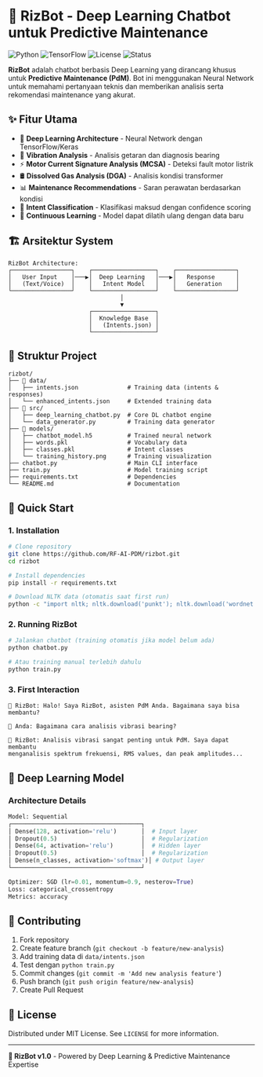 # 🤖 RizBot - Deep Learning Chatbot untuk Predictive Maintenance

![Python](https://img.shields.io/badge/python-3.10%2B-blue)
![TensorFlow](https://img.shields.io/badge/tensorflow-2.12%2B-orange)
![License](https://img.shields.io/badge/license-MIT-green)
![Status](https://img.shields.io/badge/status-active-brightgreen)

**RizBot** adalah chatbot berbasis Deep Learning yang dirancang khusus untuk **Predictive Maintenance (PdM)**. Bot ini menggunakan Neural Network untuk memahami pertanyaan teknis dan memberikan analisis serta rekomendasi maintenance yang akurat.

## ✨ Fitur Utama

- 🧠 **Deep Learning Architecture** - Neural Network dengan TensorFlow/Keras
- 🔧 **Vibration Analysis** - Analisis getaran dan diagnosis bearing
- ⚡ **Motor Current Signature Analysis (MCSA)** - Deteksi fault motor listrik
- 🛢️ **Dissolved Gas Analysis (DGA)** - Analisis kondisi transformer
- 📊 **Maintenance Recommendations** - Saran perawatan berdasarkan kondisi
- 🎯 **Intent Classification** - Klasifikasi maksud dengan confidence scoring
- 🚀 **Continuous Learning** - Model dapat dilatih ulang dengan data baru

## 🏗️ Arsitektur System

```
RizBot Architecture:
┌─────────────────┐    ┌──────────────────┐    ┌─────────────────┐
│   User Input    │───▶│  Deep Learning   │───▶│   Response      │
│   (Text/Voice)  │    │   Intent Model   │    │   Generation    │
└─────────────────┘    └──────────────────┘    └─────────────────┘
                                │
                                ▼
                       ┌──────────────────┐
                       │  Knowledge Base  │
                       │   (Intents.json) │
                       └──────────────────┘
```

## 📂 Struktur Project

```
rizbot/
├── 📁 data/
│   ├── intents.json              # Training data (intents & responses)
│   └── enhanced_intents.json     # Extended training data
├── 📁 src/
│   ├── deep_learning_chatbot.py  # Core DL chatbot engine
│   └── data_generator.py         # Training data generator
├── 📁 models/
│   ├── chatbot_model.h5          # Trained neural network
│   ├── words.pkl                 # Vocabulary data
│   ├── classes.pkl               # Intent classes
│   └── training_history.png      # Training visualization
├── chatbot.py                    # Main CLI interface
├── train.py                      # Model training script
├── requirements.txt              # Dependencies
└── README.md                     # Documentation
```

## 🚀 Quick Start

### 1. Installation

```bash
# Clone repository
git clone https://github.com/RF-AI-PDM/rizbot.git
cd rizbot

# Install dependencies
pip install -r requirements.txt

# Download NLTK data (otomatis saat first run)
python -c "import nltk; nltk.download('punkt'); nltk.download('wordnet')"
```

### 2. Running RizBot

```bash
# Jalankan chatbot (training otomatis jika model belum ada)
python chatbot.py

# Atau training manual terlebih dahulu
python train.py
```

### 3. First Interaction

```
🤖 RizBot: Halo! Saya RizBot, asisten PdM Anda. Bagaimana saya bisa membantu?

👤 Anda: Bagaimana cara analisis vibrasi bearing?

🤖 RizBot: Analisis vibrasi sangat penting untuk PdM. Saya dapat membantu 
menganalisis spektrum frekuensi, RMS values, dan peak amplitudes...
```

## 🧠 Deep Learning Model

### Architecture Details

```python
Model: Sequential
┌─────────────────────────────────────┐
│ Dense(128, activation='relu')       │  # Input layer
│ Dropout(0.5)                        │  # Regularization
│ Dense(64, activation='relu')        │  # Hidden layer  
│ Dropout(0.5)                        │  # Regularization
│ Dense(n_classes, activation='softmax')│ # Output layer
└─────────────────────────────────────┘

Optimizer: SGD (lr=0.01, momentum=0.9, nesterov=True)
Loss: categorical_crossentropy
Metrics: accuracy
```

## 🤝 Contributing

1. Fork repository
2. Create feature branch (`git checkout -b feature/new-analysis`)
3. Add training data di `data/intents.json`
4. Test dengan `python train.py`
5. Commit changes (`git commit -m 'Add new analysis feature'`)
6. Push branch (`git push origin feature/new-analysis`)
7. Create Pull Request

## 📄 License

Distributed under MIT License. See `LICENSE` for more information.

---

**🤖 RizBot v1.0** - Powered by Deep Learning & Predictive Maintenance Expertise


